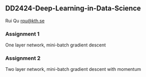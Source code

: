 ## DD2424-Deep-Learning-in-Data-Science
Rui Qu rqu@kth.se
### Assignment 1
One layer network, mini-batch gradient descent
### Assignment 2
Two layer network, mini-batch gradient descent with momentum

